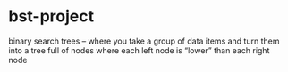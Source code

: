 # bst-project
binary search trees – where you take a group of data items and turn them into a tree full of nodes where each left node is “lower” than each right node
